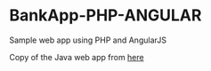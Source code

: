 # BankApp-PHP-ANGULAR
Sample web app using PHP and AngularJS

Copy of the Java web app from [here](https://github.com/scipianus/JavaWebApp)
